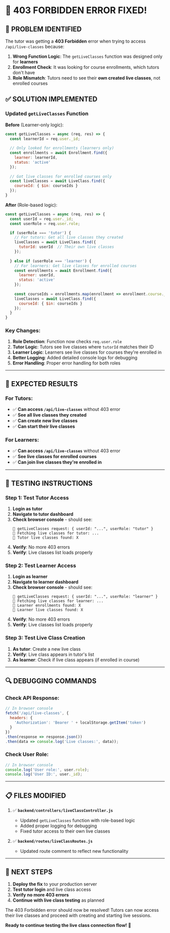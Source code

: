 # 🔧 **403 FORBIDDEN ERROR FIXED!**

## 🚨 **PROBLEM IDENTIFIED**

The tutor was getting a **403 Forbidden** error when trying to access `/api/live-classes` because:

1. **Wrong Function Logic**: The `getLiveClasses` function was designed only for **learners**
2. **Enrollment Check**: It was looking for course enrollments, which tutors don't have
3. **Role Mismatch**: Tutors need to see their **own created live classes**, not enrolled courses

## ✅ **SOLUTION IMPLEMENTED**

### **Updated `getLiveClasses` Function**

**Before** (Learner-only logic):
```javascript
const getLiveClasses = async (req, res) => {
  const learnerId = req.user._id;
  
  // Only looked for enrollments (learners only)
  const enrollments = await Enrollment.find({
    learner: learnerId,
    status: 'active'
  });
  
  // Got live classes for enrolled courses only
  const liveClasses = await LiveClass.find({
    courseId: { $in: courseIds }
  });
}
```

**After** (Role-based logic):
```javascript
const getLiveClasses = async (req, res) => {
  const userId = req.user._id;
  const userRole = req.user.role;

  if (userRole === 'tutor') {
    // For tutors: Get all live classes they created
    liveClasses = await LiveClass.find({
      tutorId: userId  // Their own live classes
    });
    
  } else if (userRole === 'learner') {
    // For learners: Get live classes for enrolled courses
    const enrollments = await Enrollment.find({
      learner: userId,
      status: 'active'
    });
    
    const courseIds = enrollments.map(enrollment => enrollment.course._id);
    liveClasses = await LiveClass.find({
      courseId: { $in: courseIds }
    });
  }
}
```

### **Key Changes:**

1. **Role Detection**: Function now checks `req.user.role`
2. **Tutor Logic**: Tutors see live classes where `tutorId` matches their ID
3. **Learner Logic**: Learners see live classes for courses they're enrolled in
4. **Better Logging**: Added detailed console logs for debugging
5. **Error Handling**: Proper error handling for both roles

---

## 🎯 **EXPECTED RESULTS**

### **For Tutors:**
- ✅ **Can access `/api/live-classes`** without 403 error
- ✅ **See all live classes they created**
- ✅ **Can create new live classes**
- ✅ **Can start their live classes**

### **For Learners:**
- ✅ **Can access `/api/live-classes`** without 403 error
- ✅ **See live classes for enrolled courses**
- ✅ **Can join live classes they're enrolled in**

---

## 🧪 **TESTING INSTRUCTIONS**

### **Step 1: Test Tutor Access**
1. **Login as tutor**
2. **Navigate to tutor dashboard**
3. **Check browser console** - should see:
   ```
   🎯 getLiveClasses request: { userId: "...", userRole: "tutor" }
   🎯 Fetching live classes for tutor: ...
   🎯 Tutor live classes found: X
   ```
4. **Verify**: No more 403 errors
5. **Verify**: Live classes list loads properly

### **Step 2: Test Learner Access**
1. **Login as learner**
2. **Navigate to learner dashboard**
3. **Check browser console** - should see:
   ```
   🎯 getLiveClasses request: { userId: "...", userRole: "learner" }
   🎯 Fetching live classes for learner: ...
   🎯 Learner enrollments found: X
   🎯 Learner live classes found: X
   ```
4. **Verify**: No more 403 errors
5. **Verify**: Live classes list loads properly

### **Step 3: Test Live Class Creation**
1. **As tutor**: Create a new live class
2. **Verify**: Live class appears in tutor's list
3. **As learner**: Check if live class appears (if enrolled in course)

---

## 🔍 **DEBUGGING COMMANDS**

### **Check API Response:**
```javascript
// In browser console
fetch('/api/live-classes', {
  headers: {
    'Authorization': 'Bearer ' + localStorage.getItem('token')
  }
})
.then(response => response.json())
.then(data => console.log('Live classes:', data));
```

### **Check User Role:**
```javascript
// In browser console
console.log('User role:', user.role);
console.log('User ID:', user._id);
```

---

## 📋 **FILES MODIFIED**

1. ✅ **`backend/controllers/liveClassController.js`**
   - Updated `getLiveClasses` function with role-based logic
   - Added proper logging for debugging
   - Fixed tutor access to their own live classes

2. ✅ **`backend/routes/liveClassRoutes.js`**
   - Updated route comment to reflect new functionality

---

## 🚀 **NEXT STEPS**

1. **Deploy the fix** to your production server
2. **Test tutor login** and live class access
3. **Verify no more 403 errors**
4. **Continue with live class testing** as planned

The 403 Forbidden error should now be resolved! Tutors can now access their live classes and proceed with creating and starting live sessions.

**Ready to continue testing the live class connection flow!** 🎉
